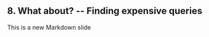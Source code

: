 ##  8. What about? -- Finding expensive queries <!-- .element: data-theme="ka-content" -->

This is a new Markdown slide
